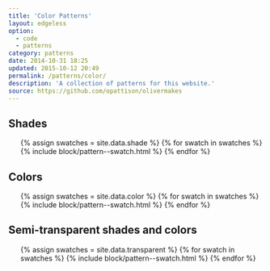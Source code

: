 ```yaml
---
title: 'Color Patterns'
layout: edgeless
option:
  - code
  - patterns
category: patterns
date: 2014-10-31 18:25
updated: 2015-10-12 20:49
permalink: /patterns/color/
description: 'A collection of patterns for this website.'
source: https://github.com/opattison/olivermakes
---
```


## Shades

<ul class="grid grid--swatches no-bullets">
{% assign swatches = site.data.shade %}
{% for swatch in swatches %}
{% include block/pattern--swatch.html %}
{% endfor %}
</ul>

## Colors

<ul class="grid grid--swatches no-bullets">
{% assign swatches = site.data.color %}
{% for swatch in swatches %}
{% include block/pattern--swatch.html %}
{% endfor %}
</ul>

## Semi-transparent shades and colors

<ul class="grid grid--swatches no-bullets">
{% assign swatches = site.data.transparent %}
{% for swatch in swatches %}
{% include block/pattern--swatch.html %}
{% endfor %}
</ul>
